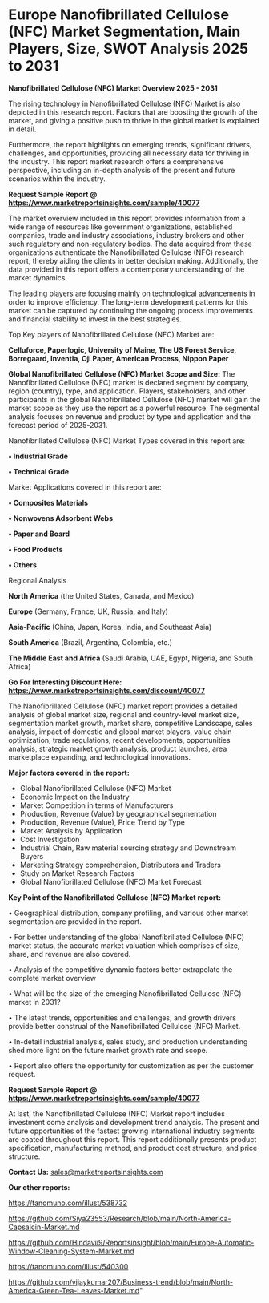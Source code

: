 # Europe Nanofibrillated Cellulose (NFC) Market Segmentation, Main Players, Size, SWOT Analysis 2025 to 2031

<Strong> Nanofibrillated Cellulose (NFC) Market Overview 2025 - 2031</strong>

The rising technology in Nanofibrillated Cellulose (NFC) Market is also depicted in this research report. Factors that are boosting the growth of the market, and giving a positive push to thrive in the global market is explained in detail.

Furthermore, the report highlights on emerging trends, significant drivers, challenges, and opportunities, providing all necessary data for thriving in the industry. This report market research offers a comprehensive perspective, including an in-depth analysis of the present and future scenarios within the industry.

<strong>Request Sample Report @ <a href=https://www.marketreportsinsights.com/sample/40077>https://www.marketreportsinsights.com/sample/40077</a></strong>

The market overview included in this report provides information from a wide range of resources like government organizations, established companies, trade and industry associations, industry brokers and other such regulatory and non-regulatory bodies. The data acquired from these organizations authenticate the Nanofibrillated Cellulose (NFC) research report, thereby aiding the clients in better decision making. Additionally, the data provided in this report offers a contemporary understanding of the market dynamics.

The leading players are focusing mainly on technological advancements in order to improve efficiency. The long-term development patterns for this market can be captured by continuing the ongoing process improvements and financial stability to invest in the best strategies.

Top Key players of Nanofibrillated Cellulose (NFC) Market are:

<strong>Celluforce, Paperlogic, University of Maine, The US Forest Service, Borregaard, Inventia, Oji Paper, American Process, Nippon Paper</strong>

<strong><b>Global Nanofibrillated Cellulose (NFC) Market Scope and Size:</b></strong>
The Nanofibrillated Cellulose (NFC) market is declared segment by company, region (country), type, and application. Players, stakeholders, and other participants in the global Nanofibrillated Cellulose (NFC) market will gain the market scope as they use the report as a powerful resource. The segmental analysis focuses on revenue and product by type and application and the forecast period of 2025-2031.

Nanofibrillated Cellulose (NFC) Market Types covered in this report are:

<strong>•  Industrial Grade

•  Technical Grade</strong>

Market Applications covered in this report are:

<strong>•  Composites Materials

•  Nonwovens Adsorbent Webs

•  Paper and Board

•  Food Products

•  Others</strong> 

Regional Analysis

<strong>North America</strong> (the United States, Canada, and Mexico)

<strong>Europe</strong> (Germany, France, UK, Russia, and Italy)

<strong>Asia-Pacific</strong> (China, Japan, Korea, India, and Southeast Asia)

<strong>South America</strong> (Brazil, Argentina, Colombia, etc.)

<strong>The Middle East and Africa</strong> (Saudi Arabia, UAE, Egypt, Nigeria, and South Africa)

<strong>Go For Interesting Discount Here: <a href=https://www.marketreportsinsights.com/discount/40077>https://www.marketreportsinsights.com/discount/40077</a></strong>

The Nanofibrillated Cellulose (NFC) market report provides a detailed analysis of global market size, regional and country-level market size, segmentation market growth, market share, competitive Landscape, sales analysis, impact of domestic and global market players, value chain optimization, trade regulations, recent developments, opportunities analysis, strategic market growth analysis, product launches, area marketplace expanding, and technological innovations.

<strong><b>Major factors covered in the report:</b></strong>
<ul>
  <li>Global Nanofibrillated Cellulose (NFC) Market </li>
  <li>Economic Impact on the Industry</li>
  <li>Market Competition in terms of Manufacturers</li>
  <li>Production, Revenue (Value) by geographical segmentation</li>
  <li>Production, Revenue (Value), Price Trend by Type</li>
  <li>Market Analysis by Application</li>
  <li>Cost Investigation</li>
  <li>Industrial Chain, Raw material sourcing strategy and Downstream Buyers</li>
  <li>Marketing Strategy comprehension, Distributors and Traders</li>
  <li>Study on Market Research Factors</li>
  <li>Global Nanofibrillated Cellulose (NFC) Market Forecast</li>
</ul>

<strong><b>Key Point of the Nanofibrillated Cellulose (NFC) Market report:</b></strong>

• Geographical distribution, company profiling, and various other market segmentation are provided in the report.

• For better understanding of the global Nanofibrillated Cellulose (NFC) market status, the accurate market valuation which comprises of size, share, and revenue are also covered.

• Analysis of the competitive dynamic factors better extrapolate the complete market overview

• What will be the size of the emerging Nanofibrillated Cellulose (NFC) market in 2031?

• The latest trends, opportunities and challenges, and growth drivers provide better construal of the Nanofibrillated Cellulose (NFC) Market.

• In-detail industrial analysis, sales study, and production understanding shed more light on the future market growth rate and scope.

• Report also offers the opportunity for customization as per the customer request.

<strong>Request Sample Report @ <a href=https://www.marketreportsinsights.com/sample/40077>https://www.marketreportsinsights.com/sample/40077</a></strong>

At last, the Nanofibrillated Cellulose (NFC) Market report includes investment come analysis and development trend analysis. The present and future opportunities of the fastest growing international industry segments are coated throughout this report. This report additionally presents product specification, manufacturing method, and product cost structure, and price structure.

<strong>Contact Us:</strong>
sales@marketreportsinsights.com

<strong>Our other reports:</strong>

<a href=https://tanomuno.com/illust/538732>https://tanomuno.com/illust/538732</a>

<a href=https://github.com/Siya23553/Research/blob/main/North-America-Capsaicin-Market.md>https://github.com/Siya23553/Research/blob/main/North-America-Capsaicin-Market.md</a>

<a href=https://github.com/Hindavii9/Reportsinsight/blob/main/Europe-Automatic-Window-Cleaning-System-Market.md>https://github.com/Hindavii9/Reportsinsight/blob/main/Europe-Automatic-Window-Cleaning-System-Market.md</a>

<a href=https://tanomuno.com/illust/540300>https://tanomuno.com/illust/540300</a>

<a href=https://github.com/vijaykumar207/Business-trend/blob/main/North-America-Green-Tea-Leaves-Market.md>https://github.com/vijaykumar207/Business-trend/blob/main/North-America-Green-Tea-Leaves-Market.md</a>"
